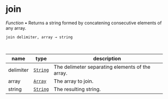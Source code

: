 # join

_Function_ &bull; Returns a string formed by concatening consecutive elements of any array.

<pre><code>join delimiter, array &rarr; string</code></pre>
<br>

| name | type | description |
|------|------|-------------|
|delimiter|[`String`][string]|The delimeter separating elements of the array.|
|array|[`Array`][array]|The array to join.|
|string|[`String`][string]|The resulting string.|




[string]: https://developer.mozilla.org/en-US/docs/Web/JavaScript/Reference/Global_Objects/String
[array]: https://developer.mozilla.org/en-US/docs/Web/JavaScript/Reference/Global_Objects/Array